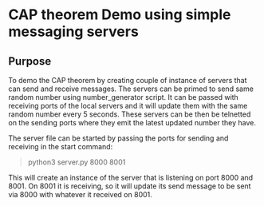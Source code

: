 # CAP theorem Demo using simple messaging servers

## Purpose

To demo the CAP theorem by creating couple of instance of servers that can send and receive messages.
The servers can be primed to send same random number using number_generator script. It can be passed with receiving ports of the local servers and it will update them with the same random number every 5 seconds.
These servers can be then be telnetted on the sending ports where they emit the latest updated number they have.

The server file can be started by passing the ports for sending and receiving in the start command:
>python3 server.py 8000 8001

This will create an instance of the server that is listening on port 8000 and 8001. On 8001 it is receiving, so it will update its send message to be sent via 8000 with whatever it received on 8001.

